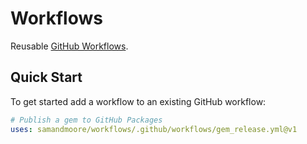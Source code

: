 # Workflows

Reusable [GitHub Workflows][github_workflows_link].

## Quick Start

To get started add a workflow to an existing GitHub workflow:

```yaml
# Publish a gem to GitHub Packages
uses: samandmoore/workflows/.github/workflows/gem_release.yml@v1
```

[github_workflows_link]: https://docs.github.com/en/actions/learn-github-actions/workflow-syntax-for-github-actions
